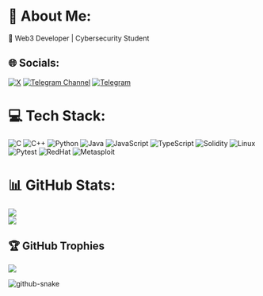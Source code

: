 # 💫 About Me:
🚀 Web3 Developer | Cybersecurity Student<br>


## 🌐 Socials:
[![X](https://img.shields.io/badge/X-black.svg?logo=X&logoColor=white)](https://x.com/skurbro) [![Telegram Channel](https://img.shields.io/badge/Telegram_Channel-26A5E4.svg?logo=telegram&logoColor=white)](https://t.me/agnostic_dao) [![Telegram](https://img.shields.io/badge/Telegram-26A5E4.svg?logo=telegram&logoColor=white)](https://t.me/skurbro)  


# 💻 Tech Stack:
![C](https://img.shields.io/badge/C-%2300599C.svg?style=for-the-badge&logo=c&logoColor=white)
![C++](https://img.shields.io/badge/c++-%2300599C.svg?style=for-the-badge&logo=c%2B%2B&logoColor=white)
![Python](https://img.shields.io/badge/python-3670A0?style=for-the-badge&logo=python&logoColor=ffdd54)
![Java](https://img.shields.io/badge/java-%23ED8B00.svg?style=for-the-badge&logo=openjdk&logoColor=white)
![JavaScript](https://img.shields.io/badge/javascript-%23323330.svg?style=for-the-badge&logo=javascript&logoColor=%23F7DF1E)
![TypeScript](https://img.shields.io/badge/typescript-%23007ACC.svg?style=for-the-badge&logo=typescript&logoColor=white)
![Solidity](https://img.shields.io/badge/Solidity-%23363636.svg?style=for-the-badge&logo=solidity&logoColor=white)
![Linux](https://img.shields.io/badge/Linux-FCC624.svg?style=for-the-badge&logo=linux&logoColor=black)
![Pytest](https://img.shields.io/badge/Pytest-0A9EDC.svg?style=for-the-badge&logo=pytest&logoColor=white)
![RedHat](https://img.shields.io/badge/RedHat-EE0000.svg?style=for-the-badge&logo=redhat&logoColor=white)
![Metasploit](https://img.shields.io/badge/Metasploit-0277BD?style=for-the-badge&logo=metasploit&logoColor=white)


# 📊 GitHub Stats:
![](https://github-readme-streak-stats.herokuapp.com/?user=skurbro&theme=dark&hide_border=false)<br/>
![](https://github-readme-stats.vercel.app/api/top-langs/?username=skurbro&theme=dark&hide_border=false&include_all_commits=true&count_private=true&layout=compact)

## 🏆 GitHub Trophies
![](https://github-profile-trophy.vercel.app/?username=skurbro&theme=merko&no-frame=false&no-bg=true&margin-w=4)

<picture>
  <source media="(prefers-color-scheme: dark)" srcset="https://raw.githubusercontent.com/tobiasmeyhoefer/tobiasmeyhoefer/output/github-snake-dark.svg" />
  <source media="(prefers-color-scheme: light)" srcset="https://raw.githubusercontent.com/tobiasmeyhoefer/tobiasmeyhoefer/output/github-snake.svg" />
  <img alt="github-snake" src="https://raw.githubusercontent.com/tobiasmeyhoefer/tobiasmeyhoefer/output/github-snake.svg" />
</picture>
